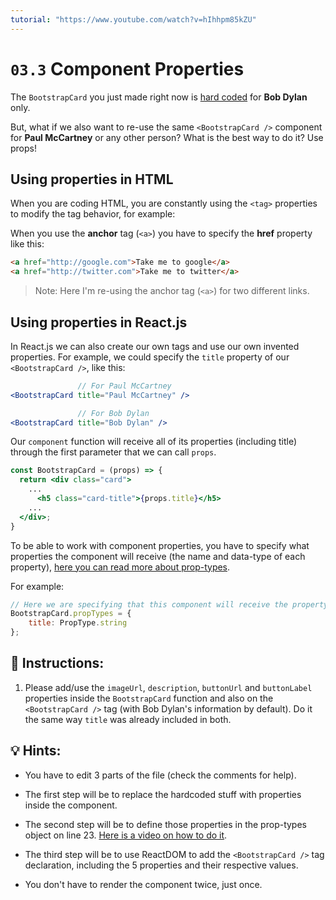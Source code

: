 ```yaml
---
tutorial: "https://www.youtube.com/watch?v=hIhhpm85kZU"
---
```


# `03.3` Component Properties

The `BootstrapCard` you just made right now is [hard coded](https://en.wikipedia.org/wiki/Hard_coding) for **Bob Dylan** only.

But, what if we also want to re-use the same `<BootstrapCard />` component for **Paul McCartney** or any other person? What is the best way to do it? Use props!

## Using properties in HTML

When you are coding HTML, you are constantly using the `<tag>` properties to modify the tag behavior, for example: 

When you use the **anchor** tag (`<a>`) you have to specify the **href** property like this:

```html
<a href="http://google.com">Take me to google</a>
<a href="http://twitter.com">Take me to twitter</a>
```

> Note: Here I'm re-using the anchor tag (`<a>`) for two different links.

## Using properties in React.js

In React.js we can also create our own tags and use our own invented properties. For example, we could specify the `title` property of our `<BootstrapCard />`, like this:

```jsx
               // For Paul McCartney
<BootstrapCard title="Paul McCartney" />

               // For Bob Dylan
<BootstrapCard title="Bob Dylan" />
```

Our `component` function will receive all of its properties (including title) through the first parameter that we can call `props`.

```jsx
const BootstrapCard = (props) => {
  return <div class="card">
    ...
      <h5 class="card-title">{props.title}</h5>
    ...
  </div>;
}
```

To be able to work with component properties, you have to specify what properties the component will receive (the name and data-type of each property), [here you can read more about prop-types](https://reactjs.org/docs/typechecking-with-proptypes.html).

For example: 

```jsx
// Here we are specifying that this component will receive the property "title" and it will be a string.
BootstrapCard.propTypes = {
	title: PropType.string
};
```

## 📝 Instructions:

1. Please add/use the `imageUrl`, `description`, `buttonUrl` and `buttonLabel` properties inside the `BootstrapCard` function and also on the `<BootstrapCard />` tag (with Bob Dylan's information by default). Do it the same way `title` was already included in both.

## 💡 Hints:

+ You have to edit 3 parts of the file (check the comments for help).

+ The first step will be to replace the hardcoded stuff with properties inside the component.

+ The second step will be to define those properties in the prop-types object on line 23. [Here is a video on how to do it](https://www.youtube.com/watch?v=oty7VGcXK44).

+ The third step will be to use ReactDOM to add the `<BootstrapCard />` tag declaration, including the 5 properties and their respective values.

+ You don't have to render the component twice, just once.
